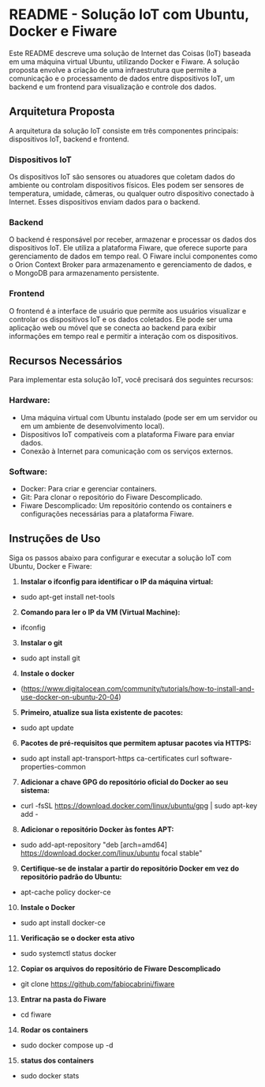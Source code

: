 # README - Solução IoT com Ubuntu, Docker e Fiware

Este README descreve uma solução de Internet das Coisas (IoT) baseada em uma máquina virtual Ubuntu, utilizando Docker e Fiware. A solução proposta envolve a criação de uma infraestrutura que permite a comunicação e o processamento de dados entre dispositivos IoT, um backend e um frontend para visualização e controle dos dados.

## Arquitetura Proposta

A arquitetura da solução IoT consiste em três componentes principais: dispositivos IoT, backend e frontend.

### Dispositivos IoT
Os dispositivos IoT são sensores ou atuadores que coletam dados do ambiente ou controlam dispositivos físicos. Eles podem ser sensores de temperatura, umidade, câmeras, ou qualquer outro dispositivo conectado à Internet. Esses dispositivos enviam dados para o backend.

### Backend
O backend é responsável por receber, armazenar e processar os dados dos dispositivos IoT. Ele utiliza a plataforma Fiware, que oferece suporte para gerenciamento de dados em tempo real. O Fiware inclui componentes como o Orion Context Broker para armazenamento e gerenciamento de dados, e o MongoDB para armazenamento persistente.

### Frontend
O frontend é a interface de usuário que permite aos usuários visualizar e controlar os dispositivos IoT e os dados coletados. Ele pode ser uma aplicação web ou móvel que se conecta ao backend para exibir informações em tempo real e permitir a interação com os dispositivos.

## Recursos Necessários

Para implementar esta solução IoT, você precisará dos seguintes recursos:

### Hardware:
- Uma máquina virtual com Ubuntu instalado (pode ser em um servidor ou em um ambiente de desenvolvimento local).
- Dispositivos IoT compatíveis com a plataforma Fiware para enviar dados.
- Conexão à Internet para comunicação com os serviços externos.

### Software:
- Docker: Para criar e gerenciar containers.
- Git: Para clonar o repositório do Fiware Descomplicado.
- Fiware Descomplicado: Um repositório contendo os containers e configurações necessárias para a plataforma Fiware.

## Instruções de Uso

Siga os passos abaixo para configurar e executar a solução IoT com Ubuntu, Docker e Fiware:

1. **Instalar o ifconfig para identificar o IP da máquina virtual:**
- sudo apt-get install net-tools

2. **Comando para ler o IP da VM (Virtual Machine):**
 - ifconfig

3. **Instalar o git**
- sudo apt install git

4. **Instale o docker**
- (https://www.digitalocean.com/community/tutorials/how-to-install-and-use-docker-on-ubuntu-20-04)

5. **Primeiro, atualize sua lista existente de pacotes:**
- sudo apt update 

6. **Pacotes de pré-requisitos que permitem aptusar pacotes via HTTPS:**
- sudo apt install apt-transport-https ca-certificates curl software-properties-common 

7. **Adicionar a chave GPG do repositório oficial do Docker ao seu sistema:**
- curl -fsSL https://download.docker.com/linux/ubuntu/gpg | sudo apt-key add -

8. **Adicionar o repositório Docker às fontes APT:**
- sudo add-apt-repository "deb [arch=amd64] https://download.docker.com/linux/ubuntu focal stable"

9. **Certifique-se de instalar a partir do repositório Docker em vez do repositório padrão do Ubuntu:**
- apt-cache policy docker-ce

10. **Instale o Docker**
- sudo apt install docker-ce

11. **Verificação se o docker esta ativo**
- sudo systemctl status docker

12. **Copiar os arquivos do repositório de Fiware Descomplicado**
- git clone https://github.com/fabiocabrini/fiware

13. **Entrar na pasta do Fiware**
- cd fiware

14. **Rodar os containers**
- sudo docker compose up -d

15. **status dos containers**
- sudo docker stats

